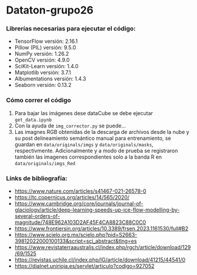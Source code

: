 # Dataton-grupo26

### Librerías necesarias para ejecutar el código:
* TensorFlow versión: 2.16.1
* Pillow (PIL) versión: 9.5.0
* NumPy versión: 1.26.2
* OpenCV versión: 4.9.0
* SciKit-Learn versión: 1.4.0
* Matplotlib versión: 3.7.1
* Albumentations versión: 1.4.3
* Seaborn versión: 0.13.2

### Cómo correr el código
1. Para bajar las imágenes dese dataCube se debe ejecutar ```get_data.ipynb```
2. Con la ayuda de ```img_corrector.py``` se puede...
3. Las imagnes RGB obtenidas de la descarga de archivos desde la nube y su post delineamiento semántico manual para entrenamiento, se guardan en ```data/originals/imgs``` y ```data/originals/masks```, respectivmente. Adicionalmente y a modo de prueba se registraron también las imagenes correspondientes solo a la banda R en ```data/originals/imgs_Red```
  
### Links de bibliografía:
* https://www.nature.com/articles/s41467-021-26578-0
* https://tc.copernicus.org/articles/14/565/2020/
* https://www.cambridge.org/core/journals/journal-of-glaciology/article/deep-learning-speeds-up-ice-flow-modelling-by-several-orders-of-magnitude/748E962A103D2AF45F4CA8823C88C0C0
* https://www.frontiersin.org/articles/10.3389/frsen.2023.1161530/full#B2
* https://www.scielo.org.mx/scielo.php?pid=S2663-39812022000100133&script=sci_abstract&tlng=es
* https://www.revistaterraaustralis.cl/index.php/rgch/article/download/129/69/1525
* https://revistas.uchile.cl/index.php/IG/article/download/41215/44541/0
* https://dialnet.unirioja.es/servlet/articulo?codigo=927052



